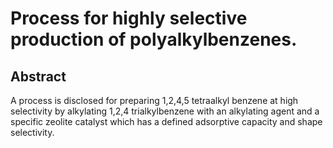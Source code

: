 # Process for highly selective production of polyalkylbenzenes.

## Abstract
A process is disclosed for preparing 1,2,4,5 tetraalkyl benzene at high selectivity by alkylating 1,2,4 trialkylbenzene with an alkylating agent and a specific zeolite catalyst which has a defined adsorptive capacity and shape selectivity.
